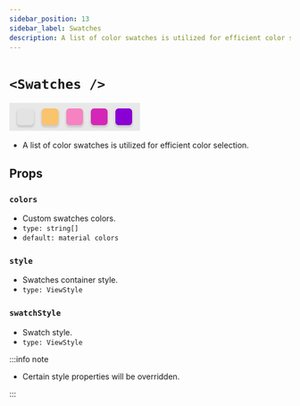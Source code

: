 ```yaml
---
sidebar_position: 13
sidebar_label: Swatches
description: A list of color swatches is utilized for efficient color selection.
---
```


# `<Swatches />`

![swatches](../../../images/swatches.png)

- A list of color swatches is utilized for efficient color selection.

## Props

### `colors`

- Custom swatches colors.
- `type: string[]`
- `default: material colors`

### `style`

- Swatches container style.
- `type: ViewStyle`

### `swatchStyle`

- Swatch style.
- `type: ViewStyle`

:::info note

- Certain style properties will be overridden.

:::
